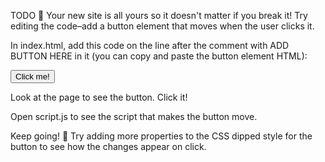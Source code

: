 TODO 🚧
Your new site is all yours so it doesn't matter if you break it! Try editing the code–add a button element that moves when the user clicks it.

In index.html, add this code on the line after the comment with ADD BUTTON HERE in it (you can copy and paste the button element HTML):

<button>
    Click me!
</button>

Look at the page to see the button. Click it!

Open script.js to see the script that makes the button move.

Keep going! 🚀
Try adding more properties to the CSS dipped style for the button to see how the changes appear on click.